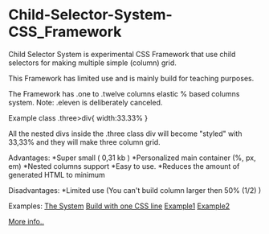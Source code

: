 # Child-Selector-System-CSS_Framework

Child Selector System is experimental CSS Framework that use child selectors for making multiple simple (column) grid.

This Framework has limited use and is mainly build for teaching purposes.

The Framework has .one to .twelve columns elastic % based columns system. Note: .eleven is deliberately canceled.

Example class .three>div{ width:33.33% }

All the nested divs inside the .three class div will become "styled" with 33,33% and they will make three column grid.

Advantages:
*Super small ( 0,31 kb )
*Personalized main container (%, px, em)
*Nested columns support
*Easy to use.
*Reduces the amount of generated HTML to minimum

Disadvantages:
*Limited use (You can't build column larger then 50% (1/2) )


Examples:
[The System](Child-Selector.html)
[Build with one CSS line](Child-Selector1.html)
[Example1](Child-Selector2.html)
[Example2](Child-Selector3.html)


[More info..](http://www.vcarrer.com/2011/03/child-selector-system-css-framework.html) 
